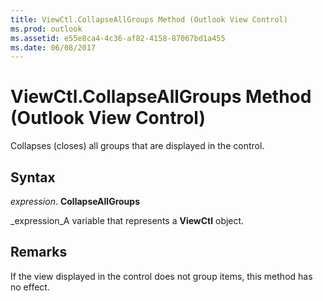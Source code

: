 ```yaml
---
title: ViewCtl.CollapseAllGroups Method (Outlook View Control)
ms.prod: outlook
ms.assetid: e55e8ca4-4c36-af82-4158-87067bd1a455
ms.date: 06/08/2017
---
```



# ViewCtl.CollapseAllGroups Method (Outlook View Control)

Collapses (closes) all groups that are displayed in the control.


## Syntax

 _expression_. **CollapseAllGroups**

 _expression_A variable that represents a  **ViewCtl** object.


## Remarks

If the view displayed in the control does not group items, this method has no effect.


